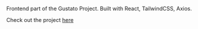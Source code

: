 Frontend part of the Gustato Project.
Built with React, TailwindCSS, Axios.

Check out the project [here](https://www.youtube.com/watch?v=N1MQUJG3WcI)
